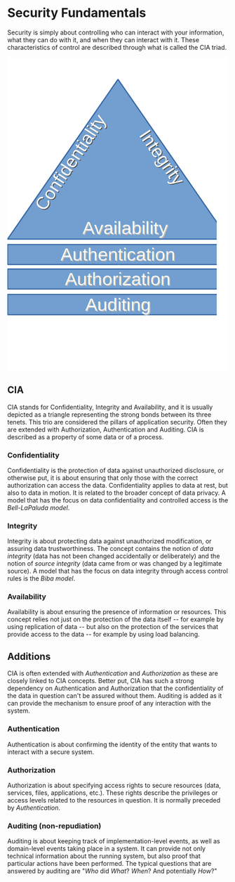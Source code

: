 # Security Fundamentals

Security is simply about controlling who can interact with your information, what they can do with it, and when they can interact with it. These characteristics of control are described through what is called the CIA triad.

![CIA Triad][1]

##  CIA
CIA stands for Confidentiality, Integrity and Availability, and it is usually depicted as a triangle representing the strong bonds between its three tenets. This trio are considered the pillars of application security. Often they are extended with Authorization, Authentication and Auditing. CIA is described as a property of some data or of a process.

### Confidentiality
Confidentiality is the protection of data against unauthorized disclosure, or otherwise put, it is about ensuring that only those with the correct authorization can access the data. Confidentiality applies to data at rest, but also to data in motion. It is related to the broader concept of data privacy.
A model that has the focus on data confidentiality and controlled access is the *Bell-LaPaluda model*.

### Integrity
Integrity is about protecting data against unauthorized modification, or assuring data trustworthiness. The concept contains the notion of *data integrity* (data has not been changed accidentally or deliberately) and the notion of *source integrity* (data came from or was changed by a legitimate source).
A model that has the focus on data integrity through access control rules is the *Biba model*.

### Availability
Availability is about ensuring the presence of information or resources. This concept relies not just on the protection of the data itself -- for example by using replication of data -- but also on the protection of the services that provide access to the data -- for example by using load balancing.

## Additions
CIA is often extended with *Authentication* and *Authorization* as these are closely linked to CIA concepts. Better put, CIA has such a strong dependency on Authentication and Authorization that the confidentiality of the data in question can't be assured without them.
Auditing is added as it can provide the mechanism to ensure proof of any interaction with the system.

### Authentication
Authentication is about confirming the identity of the entity that wants to interact with a secure system.

### Authorization
Authorization is about specifying access rights to secure resources (data, services, files, applications, etc.). These rights describe the privileges or access levels related to the resources in question. It is normally preceded by *Authentication*.

### Auditing (non-repudiation)
Auditing is about keeping track of implementation-level events, as well as domain-level events taking place in a system. It can provide not only technical information about the running system, but also proof that particular actions have been performed. The typical questions that are answered by auditing are "*Who* did *What*? *When*? And potentially *How*?"

[1]: images/01x01-CIA_Triad.png
